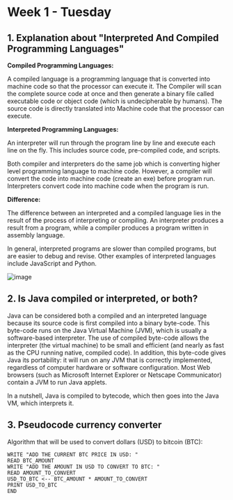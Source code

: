 # Week 1 - Tuesday


## 1. Explanation about "Interpreted And Compiled Programming Languages"

**Compiled Programming Languages:**

A compiled language is a programming language that is converted into machine code so that the processor can execute it. The Compiler will scan the complete source code at once and then generate a binary file called executable code or object code (which is undecipherable by humans). The source code is directly translated into Machine code that the processor can execute. 

**Interpreted Programming Languages:**

An interpreter will run through the program line by line and execute each line on the fly. This includes source code, pre-compiled code, and scripts. 

Both compiler and interpreters do the same job which is converting higher level programming language to machine code. However, a compiler will convert the code into machine code (create an exe) before program run. Interpreters convert code into machine code when the program is run.

**Difference:**

The difference between an interpreted and a compiled language lies in the result of the process of interpreting or compiling. An interpreter produces a result from a program, while a compiler produces a program written in assembly language. 

In general, interpreted programs are slower than compiled programs, but are easier to debug and revise. Other examples of interpreted languages include JavaScript and Python.

![image](https://user-images.githubusercontent.com/86013814/161876539-d8f74db5-2c3f-4d20-b51b-efd18e626b74.png)


## 2. Is Java compiled or interpreted, or both?

Java can be considered both a compiled and an interpreted language because its source code is first compiled into a binary byte-code. This byte-code runs on the Java Virtual Machine (JVM), which is usually a software-based interpreter. The use of compiled byte-code allows the interpreter (the virtual machine) to be small and efficient (and nearly as fast as the CPU running native, compiled code). In addition, this byte-code gives Java its portability: it will run on any JVM that is correctly implemented, regardless of computer hardware or software configuration. Most Web browsers (such as Microsoft Internet Explorer or Netscape Communicator) contain a JVM to run Java applets.

In a nutshell, Java is compiled to bytecode, which then goes into the Java VM, which interprets it.

## 3. Pseudocode currency converter

Algorithm that will be used to convert dollars (USD) to bitcoin (BTC):

```START </br>
WRITE "ADD THE CURRENT BTC PRICE IN USD: "
READ BTC_AMOUNT
WRITE "ADD THE AMOUNT IN USD TO CONVERT TO BTC: "
READ AMOUNT_TO_CONVERT
USD_TO_BTC <-- BTC_AMOUNT * AMOUNT_TO_CONVERT 
PRINT USD_TO_BTC
END
